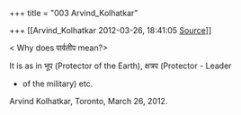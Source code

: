 +++
title = "003 Arvind_Kolhatkar"

+++
[[Arvind_Kolhatkar	2012-03-26, 18:41:05 [Source](https://groups.google.com/g/samskrita/c/qVDwKqFADvg)]]



\< Why does पार्वतीप mean?>

It is as in भूप (Protector of the Earth), क्षत्रप (Protector - Leader  
- of the military) etc.

Arvind Kolhatkar, Toronto, March 26, 2012.

